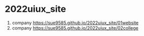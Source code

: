 # 2022uiux_site
1. company https://sue9585.github.io/2022uiux_site/01website
1. company https://sue9585.github.io/2022uiux_site/02college
